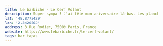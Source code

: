 ```yaml
---
title: Le barbiche - Le Cerf Volant
description: Super sympa ! J'ai fêté mon aniversaire là-bas. Les planches sont bonnes !
lat: '48.8772429'
lon: '2.3420562'
address: 3 Rue Rodier, 75009 Paris, France
website: https://www.lebarbiche.fr/le-cerf-volant/
tags: bar tapas
---
```

